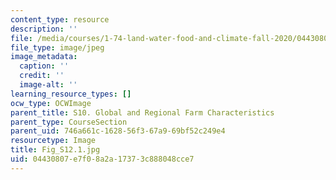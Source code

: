 ```yaml
---
content_type: resource
description: ''
file: /media/courses/1-74-land-water-food-and-climate-fall-2020/04430807e7f08a2a17373c888048cce7_Fig_S12.1.jpg
file_type: image/jpeg
image_metadata:
  caption: ''
  credit: ''
  image-alt: ''
learning_resource_types: []
ocw_type: OCWImage
parent_title: S10. Global and Regional Farm Characteristics
parent_type: CourseSection
parent_uid: 746a661c-1628-56f3-67a9-69bf52c249e4
resourcetype: Image
title: Fig_S12.1.jpg
uid: 04430807-e7f0-8a2a-1737-3c888048cce7
---
```

